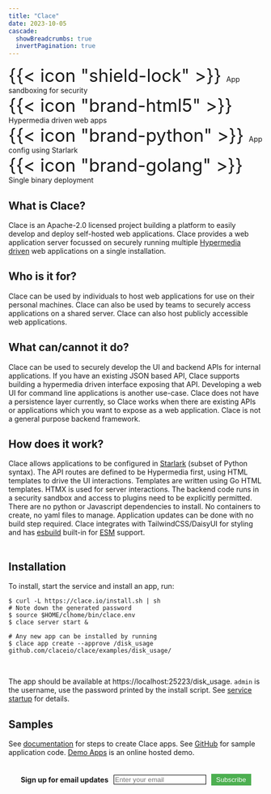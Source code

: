 ```yaml
---
title: "Clace"
date: 2023-10-05
cascade:
  showBreadcrumbs: true
  invertPagination: true
---
```


<div class="index-container">

<div class="index-item"><span style="font-size:250%;"> {{< icon "shield-lock" >}} </span> App sandboxing for security</div>

<div class="index-item"><span style="font-size:250%;"> {{< icon "brand-html5" >}} </span> Hypermedia driven web apps</div>

<div class="index-item"><span style="font-size:250%;"> {{< icon "brand-python" >}} </span> App config using Starlark</div>

<div class="index-item"><span style="font-size:250%;"> {{< icon "brand-golang" >}} </span> Single binary deployment</div>

<!--div class="index-item"><span style="font-size:200%;"> {{< icon "brand-github" >}} </span> Github integration, for gitops workflow</div-->

</div>

<h2>What is Clace?</h2>
Clace is an Apache-2.0 licensed project building a platform to easily develop and deploy self-hosted web applications. Clace provides a web application server focussed on securely running multiple <a href="https://hypermedia.systems/hypermedia-reintroduction/">Hypermedia driven</a> web applications on a single installation.

<br>
<h2>Who is it for?</h2>
<p>
Clace can be used by individuals to host web applications for use on their personal machines. Clace can also be used by teams to securely access applications on a shared server. Clace can also host publicly accessible web applications.

<br>
<h2>What can/cannot it do?</h2>
<p>
Clace can be used to securely develop the UI and backend APIs for internal applications. If you have an existing JSON based API, Clace supports building a hypermedia driven interface exposing that API. Developing a web UI for command line applications is another use-case. Clace does not have a persistence layer currently, so Clace works when there are existing APIs or applications which you want to expose as a web application. Clace is not a general purpose backend framework.
<br>
<h2>How does it work?</h2>
Clace allows applications to be configured in <a href="https://github.com/google/starlark-go">Starlark</a> (subset of Python syntax). The API routes are defined to be Hypermedia first, using HTML templates to drive the UI interactions. Templates are written using Go HTML templates. HTMX is used for server interactions. The backend code runs in a security sandbox and access to plugins need to be explicitly permitted.  There are no python or Javascript dependencies to install. No containers to create, no yaml files to manage. Application updates can be done with no build step required. Clace integrates with TailwindCSS/DaisyUI for styling and has <a href="https://esbuild.github.io/">esbuild</a> built-in for <a href="https://developer.mozilla.org/en-US/docs/Web/JavaScript/Guide/Modules">ESM</a> support.
<br>

<br>
<h2>Installation</h2>
To install, start the service and install an app, run:
<br>

<div class="index-code" style="text-align: left;">
<pre class="index-pre"><code><span class="index-no-copy">$</span> curl -L https://clace.io/install.sh | sh
# Note down the generated password
<span class="index-no-copy">$</span> source $HOME/clhome/bin/clace.env
<span class="index-no-copy">$</span> clace server start & <br>
# Any new app can be installed by running
<span class="index-no-copy">$</span> clace app create --approve /disk_usage github.com/claceio/clace/examples/disk_usage/ </code>
</pre>
</div>
<br>

The app should be available at https://localhost:25223/disk_usage. `admin` is the username, use the password printed by the install script. See <a href="https://clace.io/docs/installation/#start-the-service">service startup</a> for details.
<br>

<h2>Samples</h2>
See <a href="/docs/app/overview/#examples">documentation</a> for steps to create Clace apps. See <a href="https://github.com/claceio/clace/tree/main/examples">GitHub</a> for sample application code. <a href="https://demo.clace.io/">Demo Apps</a> is an online hosted demo.

<br>
<br>
<br>

<!-- Begin Mailchimp Signup Form -->
<!--link href="//cdn-images.mailchimp.com/embedcode/classic-071822.css" rel="stylesheet" type="text/css"-->
  <div id="mc_embed_signup">
    <form action="https://clace.us21.list-manage.com/subscribe/post?u=3e38430549570438cbc8b7513&amp;id=57d9eeea29&amp;f_id=00afa8e1f0" method="post" id="mc-embedded-subscribe-form" name="mc-embedded-subscribe-form" class="validate" target="_blank">
     <div style="display: flex; align-items: center; justify-content: center;">
	<label for="mce-EMAIL" ><b>Sign up for email updates</b></label>
	<input type="email" placeholder="Enter your email" name="EMAIL" id="mce-EMAIL" style="margin-left: 10px; border: 1px solid #000" required>
	<div aria-hidden="true" id="mce-responses" class="clear foot" >
		<div class="response" id="mce-error-response" style="display:none"></div>
		<div class="response" id="mce-success-response" style="display:none"></div>
	</div>    <!-- real people should not fill this in and expect good things - do not remove this or risk form bot signups-->
        <input aria-hidden="true" type="hidden" name="b_3e38430549570438cbc8b7513_57d9eeea29"  value="">
        <button class="rounded-full" type="submit" name="subscribe" id="mc-embedded-subscribe" style="margin-left: 10px; background-color: #4CAF50; color: white; border: none; padding: 4px 10px; cursor: pointer;">Subscribe</button>
     </div>
    </form>
  </div>
<!--End mc_embed_signup-->
